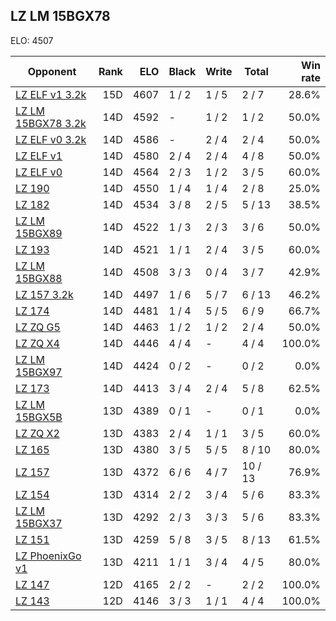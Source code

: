 ## LZ LM 15BGX78 ##

ELO: 4507

Opponent | Rank | ELO | Black | Write | Total | Win rate
---------|-----:|----:|-------|-------|-------|-------:
[LZ ELF v1 3.2k](LZ%20ELF%20v1%203.2k.md) | 15D | 4607 | 1 / 2 | 1 / 5 | 2 / 7 | 28.6%
[LZ LM 15BGX78 3.2k](LZ%20LM%2015BGX78%203.2k.md) | 14D | 4592 | - | 1 / 2 | 1 / 2 | 50.0%
[LZ ELF v0 3.2k](LZ%20ELF%20v0%203.2k.md) | 14D | 4586 | - | 2 / 4 | 2 / 4 | 50.0%
[LZ ELF v1](LZ%20ELF%20v1.md) | 14D | 4580 | 2 / 4 | 2 / 4 | 4 / 8 | 50.0%
[LZ ELF v0](LZ%20ELF%20v0.md) | 14D | 4564 | 2 / 3 | 1 / 2 | 3 / 5 | 60.0%
[LZ 190](LZ%20190.md) | 14D | 4550 | 1 / 4 | 1 / 4 | 2 / 8 | 25.0%
[LZ 182](LZ%20182.md) | 14D | 4534 | 3 / 8 | 2 / 5 | 5 / 13 | 38.5%
[LZ LM 15BGX89](LZ%20LM%2015BGX89.md) | 14D | 4522 | 1 / 3 | 2 / 3 | 3 / 6 | 50.0%
[LZ 193](LZ%20193.md) | 14D | 4521 | 1 / 1 | 2 / 4 | 3 / 5 | 60.0%
[LZ LM 15BGX88](LZ%20LM%2015BGX88.md) | 14D | 4508 | 3 / 3 | 0 / 4 | 3 / 7 | 42.9%
[LZ 157 3.2k](LZ%20157%203.2k.md) | 14D | 4497 | 1 / 6 | 5 / 7 | 6 / 13 | 46.2%
[LZ 174](LZ%20174.md) | 14D | 4481 | 1 / 4 | 5 / 5 | 6 / 9 | 66.7%
[LZ ZQ G5](LZ%20ZQ%20G5.md) | 14D | 4463 | 1 / 2 | 1 / 2 | 2 / 4 | 50.0%
[LZ ZQ X4](LZ%20ZQ%20X4.md) | 14D | 4446 | 4 / 4 | - | 4 / 4 | 100.0%
[LZ LM 15BGX97](LZ%20LM%2015BGX97.md) | 14D | 4424 | 0 / 2 | - | 0 / 2 | 0.0%
[LZ 173](LZ%20173.md) | 14D | 4413 | 3 / 4 | 2 / 4 | 5 / 8 | 62.5%
[LZ LM 15BGX5B](LZ%20LM%2015BGX5B.md) | 13D | 4389 | 0 / 1 | - | 0 / 1 | 0.0%
[LZ ZQ X2](LZ%20ZQ%20X2.md) | 13D | 4383 | 2 / 4 | 1 / 1 | 3 / 5 | 60.0%
[LZ 165](LZ%20165.md) | 13D | 4380 | 3 / 5 | 5 / 5 | 8 / 10 | 80.0%
[LZ 157](LZ%20157.md) | 13D | 4372 | 6 / 6 | 4 / 7 | 10 / 13 | 76.9%
[LZ 154](LZ%20154.md) | 13D | 4314 | 2 / 2 | 3 / 4 | 5 / 6 | 83.3%
[LZ LM 15BGX37](LZ%20LM%2015BGX37.md) | 13D | 4292 | 2 / 3 | 3 / 3 | 5 / 6 | 83.3%
[LZ 151](LZ%20151.md) | 13D | 4259 | 5 / 8 | 3 / 5 | 8 / 13 | 61.5%
[LZ PhoenixGo v1](LZ%20PhoenixGo%20v1.md) | 13D | 4211 | 1 / 1 | 3 / 4 | 4 / 5 | 80.0%
[LZ 147](LZ%20147.md) | 12D | 4165 | 2 / 2 | - | 2 / 2 | 100.0%
[LZ 143](LZ%20143.md) | 12D | 4146 | 3 / 3 | 1 / 1 | 4 / 4 | 100.0%
